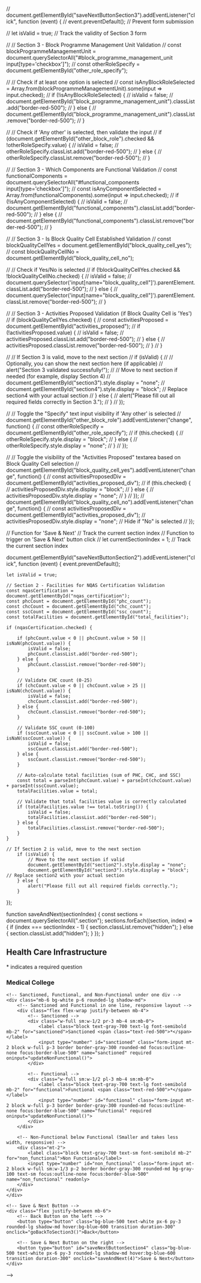 


// document.getElementById("saveNextButtonSection3").addEventListener("click", function (event) {
//     event.preventDefault(); // Prevent form submission
    
//     let isValid = true; // Track the validity of Section 3 form

//     // Section 3 - Block Programme Management Unit Validation
//     const blockProgrammeManagementUnit = document.querySelectorAll("#block_programme_management_unit input[type='checkbox']");
//     const otherRoleSpecify = document.getElementById("other_role_specify");
    
//     // Check if at least one option is selected
//     const isAnyBlockRoleSelected = Array.from(blockProgrammeManagementUnit).some(input => input.checked);
//     if (!isAnyBlockRoleSelected) {
//         isValid = false;
//         document.getElementById("block_programme_management_unit").classList.add("border-red-500");
//     } else {
//         document.getElementById("block_programme_management_unit").classList.remove("border-red-500");
//     }

//     // Check if 'Any other' is selected, then validate the input
//     if (document.getElementById("other_block_role").checked && !otherRoleSpecify.value) {
//         isValid = false;
//         otherRoleSpecify.classList.add("border-red-500");
//     } else {
//         otherRoleSpecify.classList.remove("border-red-500");
//     }

//     // Section 3 - Which Components are Functional Validation
//     const functionalComponents = document.querySelectorAll("#functional_components input[type='checkbox']");
//     const isAnyComponentSelected = Array.from(functionalComponents).some(input => input.checked);
//     if (!isAnyComponentSelected) {
//         isValid = false;
//         document.getElementById("functional_components").classList.add("border-red-500");
//     } else {
//         document.getElementById("functional_components").classList.remove("border-red-500");
//     }

//     // Section 3 - Is Block Quality Cell Established Validation
//     const blockQualityCellYes = document.getElementById("block_quality_cell_yes");
//     const blockQualityCellNo = document.getElementById("block_quality_cell_no");

//     // Check if Yes/No is selected
//     if (!blockQualityCellYes.checked && !blockQualityCellNo.checked) {
//         isValid = false;
//         document.querySelector('input[name="block_quality_cell"]').parentElement.classList.add("border-red-500");
//     } else {
//         document.querySelector('input[name="block_quality_cell"]').parentElement.classList.remove("border-red-500");
//     }

//     // Section 3 - Activities Proposed Validation (if Block Quality Cell is 'Yes')
//     if (blockQualityCellYes.checked) {
//         const activitiesProposed = document.getElementById("activities_proposed");
//         if (!activitiesProposed.value) {
//             isValid = false;
//             activitiesProposed.classList.add("border-red-500");
//         } else {
//             activitiesProposed.classList.remove("border-red-500");
//         }
//     }
    

//     // If Section 3 is valid, move to the next section
//     if (isValid) {
//         // Optionally, you can show the next section here (if applicable)
//         alert("Section 3 validated successfully!");
//         // Move to next section if needed (for example, display Section 4)
//         document.getElementById("section3").style.display = "none";
//         document.getElementById("section4").style.display = "block"; // Replace section4 with your actual section
//     } else {
//         alert("Please fill out all required fields correctly in Section 3.");
//     }
// });

// // Toggle the "Specify" text input visibility if 'Any other' is selected
// document.getElementById("other_block_role").addEventListener("change", function() {
//     const otherRoleSpecify = document.getElementById("other_role_specify");
//     if (this.checked) {
//         otherRoleSpecify.style.display = "block";
//     } else {
//         otherRoleSpecify.style.display = "none";
//     }
// });

// // Toggle the visibility of the "Activities Proposed" textarea based on Block Quality Cell selection
// document.getElementById("block_quality_cell_yes").addEventListener("change", function() {
//     const activitiesProposedDiv = document.getElementById("activities_proposed_div");
//     if (this.checked) {
//         activitiesProposedDiv.style.display = "block";
//     } else {
//         activitiesProposedDiv.style.display = "none";
//     }
// });
// document.getElementById("block_quality_cell_no").addEventListener("change", function() {
//     const activitiesProposedDiv = document.getElementById("activities_proposed_div");
//     activitiesProposedDiv.style.display = "none"; // Hide if "No" is selected
// });

// Function for 'Save & Next'
 // Track the current section index
// Function to trigger on 'Save & Next' button click
// let currentSectionIndex = 1; // Track the current section index






document.getElementById("saveNextButtonSection2").addEventListener("click", function (event) {
    event.preventDefault(); 
    
    let isValid = true;

    // Section 2 - Facilities for NQAS Certification Validation
    const nqasCertification = document.getElementById("nqas_certification"); 
    const phcCount = document.getElementById("phc_count"); 
    const chcCount = document.getElementById("chc_count");
    const sscCount = document.getElementById("ssc_count");
    const totalFacilities = document.getElementById("total_facilities"); 

    if (nqasCertification.checked) {
        
        if (phcCount.value < 0 || phcCount.value > 50 || isNaN(phcCount.value)) {
            isValid = false;
            phcCount.classList.add("border-red-500");
        } else {
            phcCount.classList.remove("border-red-500");
        }

        // Validate CHC count (0-25)
        if (chcCount.value < 0 || chcCount.value > 25 || isNaN(chcCount.value)) {
            isValid = false;
            chcCount.classList.add("border-red-500");
        } else {
            chcCount.classList.remove("border-red-500");
        }

        // Validate SSC count (0-100)
        if (sscCount.value < 0 || sscCount.value > 100 || isNaN(sscCount.value)) {
            isValid = false;
            sscCount.classList.add("border-red-500");
        } else {
            sscCount.classList.remove("border-red-500");
        }

        // Auto-calculate total facilities (sum of PHC, CHC, and SSC)
        const total = parseInt(phcCount.value) + parseInt(chcCount.value) + parseInt(sscCount.value);
        totalFacilities.value = total;

        // Validate that total facilities value is correctly calculated
        if (totalFacilities.value !== total.toString()) {
            isValid = false;
            totalFacilities.classList.add("border-red-500");
        } else {
            totalFacilities.classList.remove("border-red-500");
        }
    }

    // If Section 2 is valid, move to the next section
        if (isValid) {
            // Move to the next section if valid
            document.getElementById("section2").style.display = "none";
            document.getElementById("section3").style.display = "block"; // Replace section2 with your actual section
        } else {
            alert("Please fill out all required fields correctly.");
        }
});

function saveAndNext(sectionIndex) {
    const sections = document.querySelectorAll(".section");
    sections.forEach((section, index) => {
        if (index === sectionIndex - 1) {
            section.classList.remove("hidden");
        } else {
            section.classList.add("hidden");
        }
    });
}


<!-- <!DOCTYPE html>
<html lang="en">

<head>
    <meta charset="UTF-8">
    <meta name="viewport" content="width=device-width, initial-scale=1.0">
    <title>AssesmentCheckList Form</title>
    <link href="css/output.css" rel="stylesheet">
</head>

<body class="bg-gray-100">
    <div class="container mx-auto p-4">
        <form id="dataForm">
           
        </form>
    </div>

    <!-- <script src="js/main.js"></script> -->

<!-- Section 4 Health Care Infrastructure -->
<div id="section4" class="section bg-white p-6 rounded shadow-md mb-4" style="display: block;">
    <div class="mb-6 bg-white p-6 rounded-lg shadow-md">
    <!-- Section Heading Aligned to the Left -->
    <h2 class="text-3xl font-bold mb-6 text-black-600">Health Care Infrastructure</h2>
        <!-- Required Questions Note at the Top -->
        <p class="text-sm text-red-500 mb-4">* indicates a required question</p>
    <h3 class="text-2xl font-semibold text-blue-600 mb-4">Medical College</h3>


    <!-- Sanctioned, Functional, and Non-Functional under one div -->
    <div class="mb-6 bg-white p-6 rounded-lg shadow-md">
        <!-- Sanctioned and Functional in one line, responsive layout -->
        <div class="flex flex-wrap justify-between mb-4">
            <!-- Sanctioned -->
            <div class="w-full sm:w-1/2 pr-3 mb-4 sm:mb-0">
                <label class="block text-gray-700 text-lg font-semibold mb-2" for="sanctioned">Sanctioned <span class="text-red-500">*</span></label>
                <input type="number" id="sanctioned" class="form-input mt-2 block w-full p-3 border border-gray-300 rounded-md focus:outline-none focus:border-blue-500" name="sanctioned" required oninput="updateNonFunctional()">
            </div>

            <!-- Functional -->
            <div class="w-full sm:w-1/2 pl-3 mb-4 sm:mb-0">
                <label class="block text-gray-700 text-lg font-semibold mb-2" for="functional">Functional <span class="text-red-500">*</span></label>
                <input type="number" id="functional" class="form-input mt-2 block w-full p-3 border border-gray-300 rounded-md focus:outline-none focus:border-blue-500" name="functional" required oninput="updateNonFunctional()">
            </div>
        </div>

        <!-- Non-Functional below Functional (Smaller and takes less width, responsive) -->
        <div class="mt-2">
            <label class="block text-gray-700 text-sm font-semibold mb-2" for="non_functional">Non Functional</label>
            <input type="number" id="non_functional" class="form-input mt-2 block w-full sm:w-1/3 p-2 border border-gray-300 rounded-md bg-gray-100 text-sm focus:outline-none focus:border-blue-500" name="non_functional" readonly>
        </div>
    </div>
    </div>

    <!-- Save & Next Button -->
    <div class="flex justify-between mb-6">
        <!-- Back Button on the left -->
        <button type="button" class="bg-blue-500 text-white px-6 py-3 rounded-lg shadow-md hover:bg-blue-600 transition duration-300" onclick="goBackToSection3()">Back</button>

        <!-- Save & Next Button on the right -->
        <button type="button" id="saveNextButtonSection4" class="bg-blue-500 text-white px-6 py-3 rounded-lg shadow-md hover:bg-blue-600 transition duration-300" onclick="saveAndNext(4)">Save & Next</button>
    </div>
</div>

</body>

</html> -->